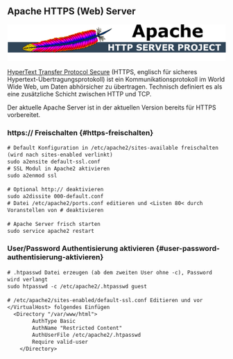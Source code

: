 Apache HTTPS (Web) Server
-------------------------

![](../../../images/Apache.png)

[HyperText Transfer Protocol Secure](https://de.wikipedia.org/wiki/Hypertext_Transfer_Protocol_Secure) (HTTPS, englisch für sicheres Hypertext-Übertragungsprotokoll) ist ein Kommunikationsprotokoll im World Wide Web, um Daten abhörsicher zu übertragen. Technisch definiert es als eine zusätzliche Schicht zwischen HTTP und TCP.

Der aktuelle Apache Server ist in der aktuellen Version bereits für HTTPS vorbereitet.

### https:// Freischalten {#https-freischalten}

	# Default Konfiguration in /etc/apache2/sites-available freischalten (wird nach sites-enabled verlinkt)
	sudo a2ensite default-ssl.conf
	# SSL Modul in Apache2 aktivieren
	sudo a2enmod ssl
	
	# Optional http:// deaktivieren
	sudo a2dissite 000-default.conf 
	# Datei /etc/apache2/ports.conf editieren und <Listen 80< durch Voranstellen von # deaktivieren
	
	# Apache Server frisch starten
	sudo service apache2 restart

### User/Password Authentisierung aktivieren {#user-password-authentisierung-aktivieren}

	# .htpasswd Datei erzeugen (ab dem zweiten User ohne -c), Password wird verlangt                        
	sudo htpasswd -c /etc/apache2/.htpasswd guest
	
	# /etc/apache2/sites-enabled/default-ssl.conf Editieren und vor </VirtualHost> folgendes Einfügen
	  <Directory "/var/www/html">
	        AuthType Basic
	        AuthName "Restricted Content"
	        AuthUserFile /etc/apache2/.htpasswd
	        Require valid-user
	    </Directory>
